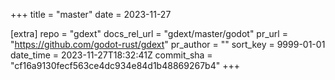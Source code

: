 +++
title = "master"
date = 2023-11-27

[extra]
repo = "gdext"
docs_rel_url = "gdext/master/godot"
pr_url = "https://github.com/godot-rust/gdext"
pr_author = ""
sort_key = 9999-01-01
date_time = 2023-11-27T18:32:41Z
commit_sha = "cf16a9130fecf563ce4dc934e84d1b48869267b4"
+++


